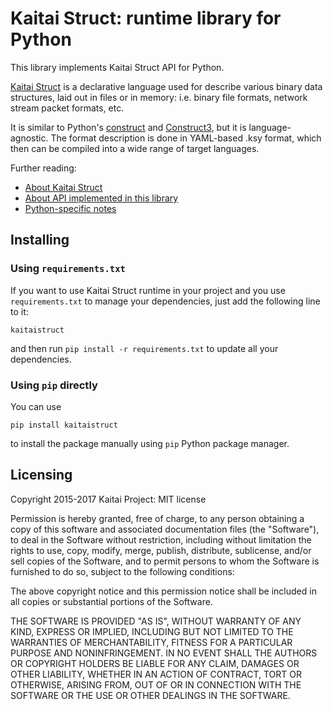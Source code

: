# Kaitai Struct: runtime library for Python

This library implements Kaitai Struct API for Python.

[Kaitai Struct](http://kaitai.io) is a declarative language used for
describe various binary data structures, laid out in files or in memory:
i.e. binary file formats, network stream packet formats, etc.

It is similar to Python's [construct] and [Construct3], but it is
language-agnostic. The format description is done in YAML-based .ksy
format, which then can be compiled into a wide range of target languages.

[construct]: https://pypi.python.org/pypi/construct
[Construct3]: http://tomerfiliba.com/blog/Survey-of-Construct3/

Further reading:

* [About Kaitai Struct](https://github.com/kaitai-io/kaitai_struct/)
* [About API implemented in this library](https://github.com/kaitai-io/kaitai_struct/wiki/Kaitai-Struct-stream-API)
* [Python-specific notes](https://github.com/kaitai-io/kaitai_struct/wiki/Python)

## Installing

### Using `requirements.txt`

If you want to use Kaitai Struct runtime in your project and you use
`requirements.txt` to manage your dependencies, just add the following
line to it:

```
kaitaistruct
```

and then run `pip install -r requirements.txt` to update all your
dependencies.

### Using `pip` directly

You can use

```shell
pip install kaitaistruct
```

to install the package manually using `pip` Python package manager.

## Licensing

Copyright 2015-2017 Kaitai Project: MIT license

Permission is hereby granted, free of charge, to any person obtaining
a copy of this software and associated documentation files (the
"Software"), to deal in the Software without restriction, including
without limitation the rights to use, copy, modify, merge, publish,
distribute, sublicense, and/or sell copies of the Software, and to
permit persons to whom the Software is furnished to do so, subject to
the following conditions:

The above copyright notice and this permission notice shall be
included in all copies or substantial portions of the Software.

THE SOFTWARE IS PROVIDED "AS IS", WITHOUT WARRANTY OF ANY KIND,
EXPRESS OR IMPLIED, INCLUDING BUT NOT LIMITED TO THE WARRANTIES OF
MERCHANTABILITY, FITNESS FOR A PARTICULAR PURPOSE AND
NONINFRINGEMENT. IN NO EVENT SHALL THE AUTHORS OR COPYRIGHT HOLDERS BE
LIABLE FOR ANY CLAIM, DAMAGES OR OTHER LIABILITY, WHETHER IN AN ACTION
OF CONTRACT, TORT OR OTHERWISE, ARISING FROM, OUT OF OR IN CONNECTION
WITH THE SOFTWARE OR THE USE OR OTHER DEALINGS IN THE SOFTWARE.
